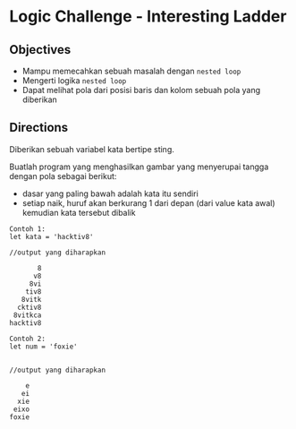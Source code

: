 # Logic Challenge - Interesting Ladder

## Objectives
- Mampu memecahkan sebuah masalah dengan `nested loop`
- Mengerti logika `nested loop`
- Dapat melihat pola dari posisi baris dan kolom sebuah pola yang diberikan

## Directions
Diberikan sebuah variabel kata bertipe sting.

Buatlah program yang menghasilkan gambar yang menyerupai tangga dengan pola sebagai berikut:
  - dasar yang paling bawah adalah kata itu sendiri
  - setiap naik, huruf akan berkurang 1 dari depan (dari value kata awal) kemudian kata tersebut dibalik


```
Contoh 1:
let kata = 'hacktiv8'

//output yang diharapkan

       8
      v8
     8vi
    tiv8
   8vitk
  cktiv8
 8vitkca
hacktiv8

Contoh 2:
let num = 'foxie'


//output yang diharapkan

    e
   ei
  xie
 eixo
foxie

```
